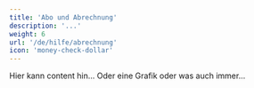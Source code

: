 ```yaml
---
title: 'Abo und Abrechnung'
description: '...'
weight: 6
url: '/de/hilfe/abrechnung'
icon: 'money-check-dollar'
---
```


Hier kann content hin... Oder eine Grafik oder was auch immer...
